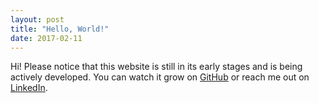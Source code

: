 ```yaml
---
layout: post
title: "Hello, World!"
date: 2017-02-11
---
```

Hi! Please notice that this website is still in its early stages and is being actively developed. You can watch it grow on [GitHub](https://github.com/acifani/acifani.github.com) or reach me out on [LinkedIn](https://www.linkedin.com/in/alessandrocifani/).
